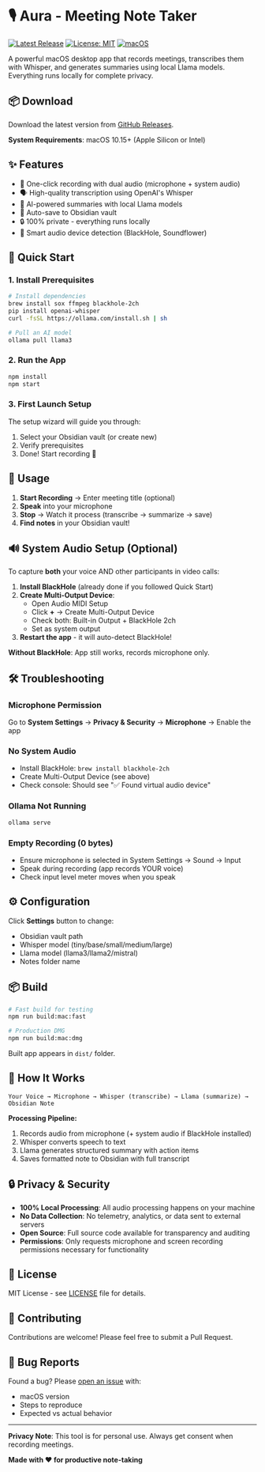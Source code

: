# 🎙️ Aura - Meeting Note Taker

[![Latest Release](https://img.shields.io/github/v/release/prasheelsoni/meeting-note-taker)](https://github.com/prasheelsoni/meeting-note-taker/releases/latest)
[![License: MIT](https://img.shields.io/badge/License-MIT-yellow.svg)](https://opensource.org/licenses/MIT)
[![macOS](https://img.shields.io/badge/platform-macOS-blue.svg)](https://github.com/prasheelsoni/meeting-note-taker/releases)

A powerful macOS desktop app that records meetings, transcribes them with Whisper, and generates summaries using local Llama models. Everything runs locally for complete privacy.

## 📦 Download

Download the latest version from [GitHub Releases](https://github.com/prasheelsoni/meeting-note-taker/releases/latest).

**System Requirements**: macOS 10.15+ (Apple Silicon or Intel)

## ✨ Features

- 🎤 One-click recording with dual audio (microphone + system audio)
- 🗣️ High-quality transcription using OpenAI's Whisper
- 🤖 AI-powered summaries with local Llama models
- 📝 Auto-save to Obsidian vault
- 🔒 100% private - everything runs locally
- 🎯 Smart audio device detection (BlackHole, Soundflower)

## 🚀 Quick Start

### 1. Install Prerequisites

```bash
# Install dependencies
brew install sox ffmpeg blackhole-2ch
pip install openai-whisper
curl -fsSL https://ollama.com/install.sh | sh

# Pull an AI model
ollama pull llama3
```

### 2. Run the App

```bash
npm install
npm start
```

### 3. First Launch Setup

The setup wizard will guide you through:
1. Select your Obsidian vault (or create new)
2. Verify prerequisites
3. Done! Start recording 🎉

## 📖 Usage

1. **Start Recording** → Enter meeting title (optional)
2. **Speak** into your microphone
3. **Stop** → Watch it process (transcribe → summarize → save)
4. **Find notes** in your Obsidian vault!

## 🔊 System Audio Setup (Optional)

To capture **both** your voice AND other participants in video calls:

1. **Install BlackHole** (already done if you followed Quick Start)
2. **Create Multi-Output Device**:
   - Open Audio MIDI Setup
   - Click **+** → Create Multi-Output Device
   - Check both: Built-in Output + BlackHole 2ch
   - Set as system output
3. **Restart the app** - it will auto-detect BlackHole!

**Without BlackHole**: App still works, records microphone only.

## 🛠️ Troubleshooting

### Microphone Permission
Go to **System Settings** → **Privacy & Security** → **Microphone** → Enable the app

### No System Audio
- Install BlackHole: `brew install blackhole-2ch`
- Create Multi-Output Device (see above)
- Check console: Should see "✅ Found virtual audio device"

### Ollama Not Running
```bash
ollama serve
```

### Empty Recording (0 bytes)
- Ensure microphone is selected in System Settings → Sound → Input
- Speak during recording (app records YOUR voice)
- Check input level meter moves when you speak

## ⚙️ Configuration

Click **Settings** button to change:
- Obsidian vault path
- Whisper model (tiny/base/small/medium/large)
- Llama model (llama3/llama2/mistral)
- Notes folder name

## 📦 Build

```bash
# Fast build for testing
npm run build:mac:fast

# Production DMG
npm run build:mac:dmg
```

Built app appears in `dist/` folder.

## 📁 How It Works

```
Your Voice → Microphone → Whisper (transcribe) → Llama (summarize) → Obsidian Note
```

**Processing Pipeline:**
1. Records audio from microphone (+ system audio if BlackHole installed)
2. Whisper converts speech to text
3. Llama generates structured summary with action items
4. Saves formatted note to Obsidian with full transcript

## 🔒 Privacy & Security

- **100% Local Processing**: All audio processing happens on your machine
- **No Data Collection**: No telemetry, analytics, or data sent to external servers
- **Open Source**: Full source code available for transparency and auditing
- **Permissions**: Only requests microphone and screen recording permissions necessary for functionality

## 📝 License

MIT License - see [LICENSE](LICENSE) file for details.

## 🤝 Contributing

Contributions are welcome! Please feel free to submit a Pull Request.

## 🐛 Bug Reports

Found a bug? Please [open an issue](https://github.com/prasheelsoni/meeting-note-taker/issues) with:
- macOS version
- Steps to reproduce
- Expected vs actual behavior

---

**Privacy Note**: This tool is for personal use. Always get consent when recording meetings.

**Made with ❤️ for productive note-taking**
